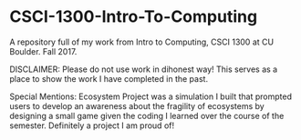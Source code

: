 # CSCI-1300-Intro-To-Computing
A repository full of my work from Intro to Computing, CSCI 1300 at CU Boulder. Fall 2017.

DISCLAIMER: Please do not use work in dihonest way! This serves as a place to show the work I have completed in the past.

Special Mentions:
Ecosystem Project was a simulation I built that prompted users to develop an awareness about the fragility of ecosystems by designing a small game given the coding I learned over the course of the semester. Definitely a project I am proud of!
